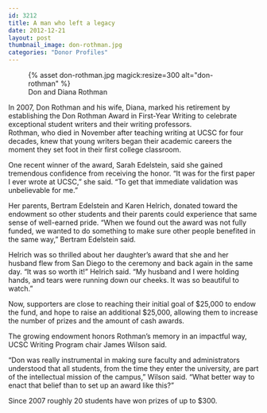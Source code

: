 ```yaml
---
id: 3212
title: A man who left a legacy
date: 2012-12-21
layout: post
thumbnail_image: don-rothman.jpg
categories: "Donor Profiles"
---
```

<figure class="inline-image right">
{% asset don-rothman.jpg magick:resize=300 alt="don-rothman" %}<figcaption>Don and Diana Rothman</figcaption></figure>

In 2007, Don Rothman and his wife, Diana, marked his retirement by establishing the Don Rothman Award in First-Year Writing to celebrate exceptional student writers and their writing professors.  
Rothman, who died in November after teaching writing at UCSC for four decades, knew that young writers began their academic careers the moment they set foot in their first college classroom.

One recent winner of the award, Sarah Edelstein, said she gained tremendous confidence from receiving the honor. &#8220;It was for the first paper I ever wrote at UCSC,&#8221; she said. &#8220;To get that immediate validation was unbelievable for me.&#8221;

Her parents, Bertram Edelstein and Karen Helrich, donated toward the endowment so other students and their parents could experience that same sense of well-earned pride. &#8220;When we found out the award was not fully funded, we wanted to do something to make sure other people benefited in the same way,&#8221; Bertram Edelstein said.

Helrich was so thrilled about her daughter&#8217;s award that she and her husband flew from San Diego to the ceremony and back again in the same day. &#8220;It was so worth it!&#8221; Helrich said. &#8220;My husband and I were holding hands, and tears were running down our cheeks. It was so beautiful to watch.&#8221;

Now, supporters are close to reaching their initial goal of $25,000 to endow the fund, and hope to raise an additional $25,000, allowing them to increase the number of prizes and the amount of cash awards.

The growing endowment honors Rothman&#8217;s memory in an impactful way, UCSC Writing Program chair James Wilson said.

&#8220;Don was really instrumental in making sure faculty and administrators understood that all students, from the time they enter the university, are part of the intellectual mission of the campus,&#8221; Wilson said. &#8220;What better way to enact that belief than to set up an award like this?&#8221;

Since 2007 roughly 20 students have won prizes of up to $300.
